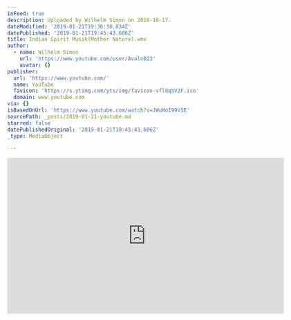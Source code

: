 ```yaml
---
inFeed: true
description: Uploaded by Wilhelm Simon on 2010-10-17.
dateModified: '2019-01-21T19:36:30.834Z'
datePublished: '2019-01-21T19:45:43.606Z'
title: Indian Spirit Musik(Mother Nature).wmv
author:
  - name: Wilhelm Simon
    url: 'https://www.youtube.com/user/Avalo023'
    avatar: {}
publisher:
  url: 'https://www.youtube.com/'
  name: YouTube
  favicon: 'https://s.ytimg.com/yts/img/favicon-vfl8qSV2F.ico'
  domain: www.youtube.com
via: {}
isBasedOnUrl: 'https://www.youtube.com/watch?v=JWuHoI99V3E'
sourcePath: _posts/2019-01-21-youtube.md
starred: false
datePublishedOriginal: '2019-01-21T19:45:43.606Z'
_type: MediaObject

---
```

<iframe src="https://cdn.embedly.com/widgets/media.html?src=https%3A%2F%2Fwww.youtube.com%2Fembed%2FJWuHol99V3E%3Ffeature%3Doembed&amp;url=http%3A%2F%2Fwww.youtube.com%2Fwatch%3Fv%3DJWuHol99V3E&amp;image=https%3A%2F%2Fi.ytimg.com%2Fvi%2FJWuHol99V3E%2Fhqdefault.jpg&amp;key=a715cf41cc93453ca338d350cd26f87b&amp;type=text%2Fhtml&amp;schema=youtube" width="640" height="360" scrolling="no" frameborder="0" allowfullscreen="true" style=""></iframe>